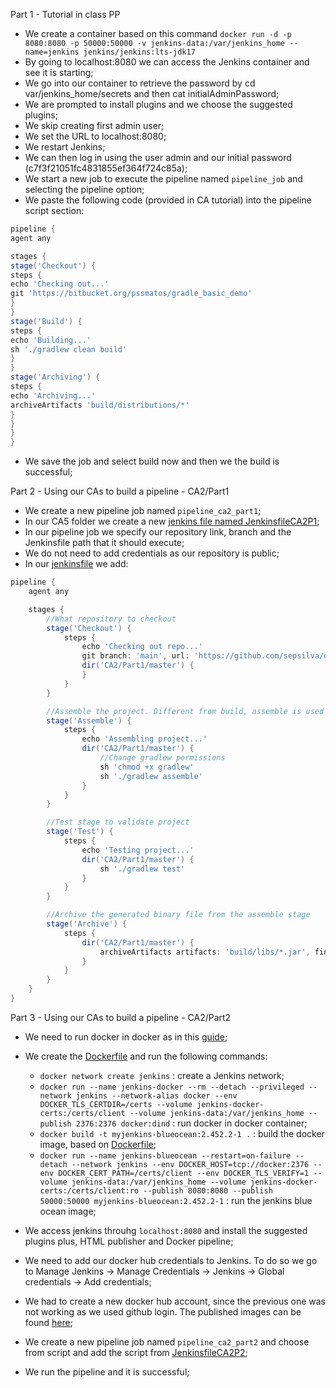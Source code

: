 Part 1 - Tutorial in class PP
- We create a container based on this command `docker run -d -p 8080:8080 -p 50000:50000 -v jenkins-data:/var/jenkins_home --name=jenkins jenkins/jenkins:lts-jdk17`
- By going to localhost:8080 we can access the Jenkins container and see it is starting;
- We go into our container to retrieve the password by cd var/jenkins_home/secrets and then cat initialAdminPassword;
- We are prompted to install plugins and we choose the suggested plugins;
- We skip creating first admin user;
- We set the URL to localhost:8080;
- We restart Jenkins;
- We can then log in using the user admin and our initial password (c7f3f21051fc4831855ef364f724c85a);
- We start a new job to execute the pipeline named `pipeline_job` and selecting the pipeline option;
- We paste the following code (provided in CA tutorial) into the pipeline script section:
```groovy
pipeline {
agent any

stages {
stage('Checkout') {
steps {
echo 'Checking out...'
git 'https://bitbucket.org/pssmatos/gradle_basic_demo'
}
}
stage('Build') {
steps {
echo 'Building...'
sh './gradlew clean build'
}
}
stage('Archiving') {
steps {
echo 'Archiving...'
archiveArtifacts 'build/distributions/*'
}
}
}
}
```
- We save the job and select build now and then we the build is successful;

Part 2 - Using our CAs to build a pipeline - CA2/Part1
- We create a new pipeline job named `pipeline_ca2_part1`;
- In our CA5 folder we create a new [jenkins file named JenkinsfileCA2P1](JenkinsfileCA2P1);
- In our pipeline job we specify our repository link, branch and the Jenkinsfile path that it should execute;
- We do not need to add credentials as our repository is public;
- In our [jenkinsfile](JenkinsfileCA2P1) we add:
```groovy
pipeline {
    agent any

    stages {
        //What repository to checkout
        stage('Checkout') {
            steps {
                echo 'Checking out repo...'
                git branch: 'main', url: 'https://github.com/sepsilva/devops-23-24-PSM-1231869.git'
                dir('CA2/Part1/master') {
                }
            }
        }

        //Assemble the project. Different from build, assemble is used to create the binary file
        stage('Assemble') {
            steps {
                echo 'Assembling project...'
                dir('CA2/Part1/master') {
                    //Change gradlew permissions
                    sh 'chmod +x gradlew'
                    sh './gradlew assemble'
                }
            }
        }

        //Test stage to validate project
        stage('Test') {
            steps {
                echo 'Testing project...'
                dir('CA2/Part1/master') {
                    sh './gradlew test'
                }
            }
        }

        //Archive the generated binary file from the assemble stage
        stage('Archive') {
            steps {
                dir('CA2/Part1/master') {
                    archiveArtifacts artifacts: 'build/libs/*.jar', fingerprint: true
                }
            }
        }
    }
}

```

Part 3 - Using our CAs to build a pipeline - CA2/Part2
- We need to run docker in docker as in this [guide](https://www.jenkins.io/doc/book/installing/docker/);
- We create the [Dockerfile](Dockerfile) and run the following commands:
  - `docker network create jenkins` : create a Jenkins network;
  - `docker run --name jenkins-docker --rm --detach --privileged --network jenkins --network-alias docker --env DOCKER_TLS_CERTDIR=/certs --volume jenkins-docker-certs:/certs/client --volume jenkins-data:/var/jenkins_home --publish 2376:2376 docker:dind` : run docker in docker container;
  - `docker build -t myjenkins-blueocean:2.452.2-1 .` : build the docker image, based on [Dockerfile](Dockerfile);
  - `docker run --name jenkins-blueocean --restart=on-failure --detach --network jenkins --env DOCKER_HOST=tcp://docker:2376 --env DOCKER_CERT_PATH=/certs/client --env DOCKER_TLS_VERIFY=1 --volume jenkins-data:/var/jenkins_home --volume jenkins-docker-certs:/certs/client:ro --publish 8080:8080 --publish 50000:50000 myjenkins-blueocean:2.452.2-1` : run the jenkins blue ocean image;

- We access jenkins throuhg `localhost:8080` and install the suggested plugins plus, HTML publisher and Docker pipeline;
- We need to add our docker hub credentials to Jenkins. To do so we go to Manage Jenkins -> Manage Credentials -> Jenkins -> Global credentials -> Add credentials;
- We had to create a new docker hub account, since the previous one was not working as we used github login. The published images can be found [here](https://hub.docker.com/repository/docker/silvasilva/devops/general);
- We create a new pipeline job named `pipeline_ca2_part2` and choose from script and add the script from [JenkinsfileCA2P2](JenkinsfileCA2P2);
- We run the pipeline and it is successful;